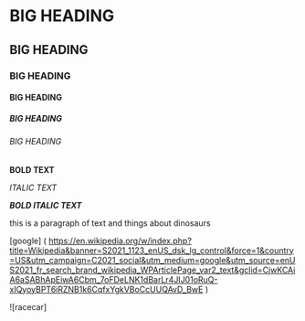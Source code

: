 # BIG HEADING

## BIG HEADING

### BIG HEADING

#### BIG HEADING

##### BIG HEADING

###### BIG HEADING

**BOLD TEXT**

_ITALIC TEXT_

**_BOLD ITALIC TEXT_**

this is a paragraph of text and things about dinosaurs

[google] ( https://en.wikipedia.org/w/index.php?title=Wikipedia&banner=S2021_1123_enUS_dsk_lg_control&force=1&country=US&utm_campaign=C2021_social&utm_medium=google&utm_source=enUS2021_fr_search_brand_wikipedia_WPArticlePage_var2_text&gclid=CjwKCAiA6aSABhApEiwA6Cbm_7oFDeLNK1dBarLr4JIJ01oRuQ-xIQyoyBPT6iRZNB1k6CqfxYgkVBoCcUUQAvD_BwE )

![racecar] 